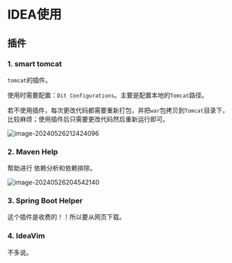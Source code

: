 # IDEA使用

## 插件

### 1. smart tomcat

`tomcat`的插件。

使用时需要配置：`Dit Configurations`。主要是配置本地的`Tomcat`路径。

若不使用插件，每次更改代码都需要重新打包，并把`war`包拷贝到`Tomcat`目录下，比较麻烦；使用插件后只需要更改代码然后重新运行即可。

![image-20240526212424096](E:\Note\Java\IDEA使用.assets\image-20240526212424096.png)

### 2. Maven Help

帮助进行 依赖分析和依赖排除。

![image-20240526204542140](E:\Note\Java\IDEA使用.assets\image-20240526204542140.png)

### 3. Spring Boot Helper

这个插件是收费的！！所以要从网页下载。

### 4. IdeaVim

不多说。

